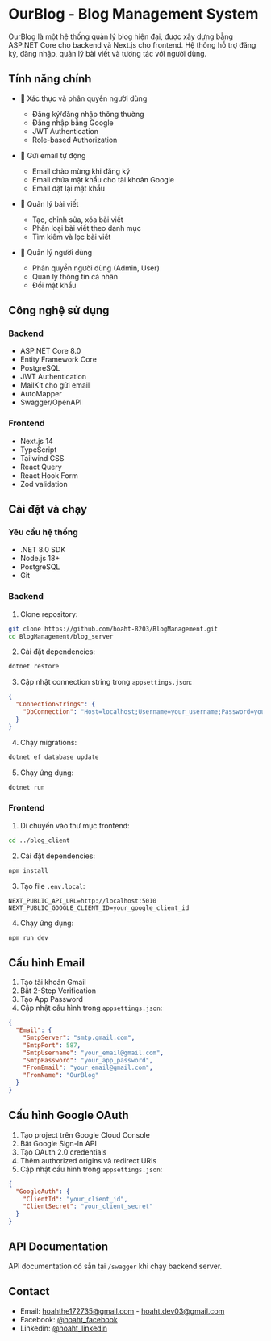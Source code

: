 # OurBlog - Blog Management System

OurBlog là một hệ thống quản lý blog hiện đại, được xây dựng bằng ASP.NET Core cho backend và Next.js cho frontend. Hệ thống hỗ trợ đăng ký, đăng nhập, quản lý bài viết và tương tác với người dùng.

## Tính năng chính

- 🔐 Xác thực và phân quyền người dùng

  - Đăng ký/đăng nhập thông thường
  - Đăng nhập bằng Google
  - JWT Authentication
  - Role-based Authorization

- 📧 Gửi email tự động

  - Email chào mừng khi đăng ký
  - Email chứa mật khẩu cho tài khoản Google
  - Email đặt lại mật khẩu

- 📝 Quản lý bài viết

  - Tạo, chỉnh sửa, xóa bài viết
  - Phân loại bài viết theo danh mục
  - Tìm kiếm và lọc bài viết

- 👥 Quản lý người dùng
  - Phân quyền người dùng (Admin, User)
  - Quản lý thông tin cá nhân
  - Đổi mật khẩu

## Công nghệ sử dụng

### Backend

- ASP.NET Core 8.0
- Entity Framework Core
- PostgreSQL
- JWT Authentication
- MailKit cho gửi email
- AutoMapper
- Swagger/OpenAPI

### Frontend

- Next.js 14
- TypeScript
- Tailwind CSS
- React Query
- React Hook Form
- Zod validation

## Cài đặt và chạy

### Yêu cầu hệ thống

- .NET 8.0 SDK
- Node.js 18+
- PostgreSQL
- Git

### Backend

1. Clone repository:

```bash
git clone https://github.com/hoaht-8203/BlogManagement.git
cd BlogManagement/blog_server
```

2. Cài đặt dependencies:

```bash
dotnet restore
```

3. Cập nhật connection string trong `appsettings.json`:

```json
{
  "ConnectionStrings": {
    "DbConnection": "Host=localhost;Username=your_username;Password=your_password;Database=blog_db"
  }
}
```

4. Chạy migrations:

```bash
dotnet ef database update
```

5. Chạy ứng dụng:

```bash
dotnet run
```

### Frontend

1. Di chuyển vào thư mục frontend:

```bash
cd ../blog_client
```

2. Cài đặt dependencies:

```bash
npm install
```

3. Tạo file `.env.local`:

```env
NEXT_PUBLIC_API_URL=http://localhost:5010
NEXT_PUBLIC_GOOGLE_CLIENT_ID=your_google_client_id
```

4. Chạy ứng dụng:

```bash
npm run dev
```

## Cấu hình Email

1. Tạo tài khoản Gmail
2. Bật 2-Step Verification
3. Tạo App Password
4. Cập nhật cấu hình trong `appsettings.json`:

```json
{
  "Email": {
    "SmtpServer": "smtp.gmail.com",
    "SmtpPort": 587,
    "SmtpUsername": "your_email@gmail.com",
    "SmtpPassword": "your_app_password",
    "FromEmail": "your_email@gmail.com",
    "FromName": "OurBlog"
  }
}
```

## Cấu hình Google OAuth

1. Tạo project trên Google Cloud Console
2. Bật Google Sign-In API
3. Tạo OAuth 2.0 credentials
4. Thêm authorized origins và redirect URIs
5. Cập nhật cấu hình trong `appsettings.json`:

```json
{
  "GoogleAuth": {
    "ClientId": "your_client_id",
    "ClientSecret": "your_client_secret"
  }
}
```

## API Documentation

API documentation có sẵn tại `/swagger` khi chạy backend server.

## Contact

- Email: hoahthe172735@gmail.com - hoaht.dev03@gmail.com
- Facebook: [@hoaht_facebook](https://www.facebook.com/hoanghoa.8203)
- Linkedin: [@hoaht_linkedin](https://www.linkedin.com/in/ho%C3%A0-ho%C3%A0ng-trung-22444b336/)
